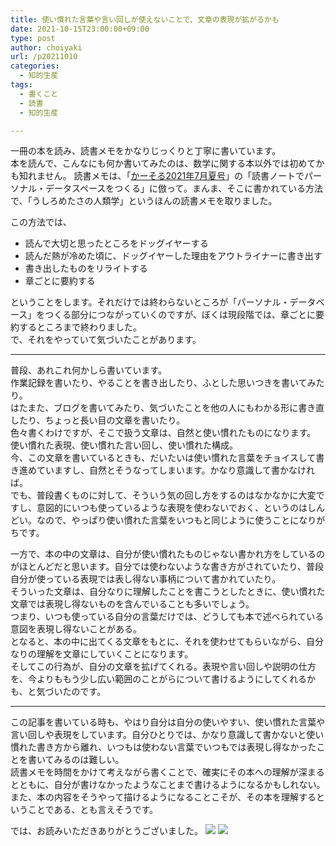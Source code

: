 ```yaml
---
title: 使い慣れた言葉や言い回しが使えないことで、文章の表現が拡がるかも
date: 2021-10-15T23:00:00+09:00
type: post
author: choiyaki
url: /p20211010
categories:
  - 知的生産
tags:
  - 書くこと
  - 読書
  - 知的生産

---
```

<!--
- さて、何を書こうかなぁ。
- キーボードの話もいいかもね。HHKBから始まり、メカニカルで遊びつつ、Nizに至ってとても満足している、という話。面白くはないかもしれんけども。
- それにしても、このNizのキーボード、HHKBとはまた違った打ち心地で、スコスコではなく、コトコト打てる感じ。で、その感じがとてもいいわけですよね。打ってて心地いい。メカニカルでは、ちょっと味わえなかった。
- 特に、エンターキーとスペースキーのコトコトした感じが、おそらくメカニカルでは出されんやろうなーと感じる感触。いちいち気持ちいいなぁ。素晴らしいです。
- 他に書くとしたらなんだろねぇ。とりあえず、今日はこんなところでいいかな。名刺サイズの情報カードの見返しをしたい気分なのよね。
-->

一冊の本を読み、読書メモをかなりじっくりと丁寧に書いています。  
本を読んで、こんなにも何か書いてみたのは、数学に関する本以外では初めてかも知れません。
読書メモは、「[かーそる2021年7月夏号](https://amzn.to/3DIHJ1p)」の「読書ノートでパーソナル・データスペースをつくる」に倣って。まんま、そこに書かれている方法で、「うしろめたさの人類学」というほんの読書メモを取りました。

この方法では、

- 読んで大切と思ったところをドッグイヤーする
- 読んだ熱が冷めた頃に、ドッグイヤーした理由をアウトライナーに書き出す
- 書き出したものをリライトする
- 章ごとに要約する

ということをします。それだけでは終わらないところが「パーソナル・データベース」をつくる部分につながっていくのですが、ぼくは現段階では、章ごとに要約するところまで終わりました。  
で、それをやっていて気づいたことがあります。

---

普段、あれこれ何かしら書いています。  
作業記録を書いたり、やることを書き出したり、ふとした思いつきを書いてみたり。  
はたまた、ブログを書いてみたり、気づいたことを他の人にもわかる形に書き直したり、ちょっと長い目の文章を書いたり。  
色々書くわけですが、そこで扱う文章は、自然と使い慣れたものになります。  
使い慣れた表現、使い慣れた言い回し、使い慣れた構成。  
今、この文章を書いているときも、だいたいは使い慣れた言葉をチョイスして書き進めていますし、自然とそうなってしまいます。かなり意識して書かなければ。  
でも、普段書くものに対して、そういう気の回し方をするのはなかなかに大変ですし、意図的にいつも使っているような表現を使わないでおく、というのはしんどい。なので、やっぱり使い慣れた言葉をいつもと同じように使うことになりがちです。

一方で、本の中の文章は、自分が使い慣れたものじゃない書かれ方をしているのがほとんどだと思います。自分では使わないような書き方がされていたり、普段自分が使っている表現では表し得ない事柄について書かれていたり。  
そういった文章は、自分なりに理解したことを書こうとしたときに、使い慣れた文章では表現し得ないものを含んでいることも多いでしょう。  
つまり、いつも使っている自分の言葉だけでは、どうしても本で述べられている意図を表現し得ないことがある。  
となると、本の中に出てくる文章をもとに、それを使わせてもらいながら、自分なりの理解を文章にしていくことになります。  
そしてこの行為が、自分の文章を拡げてくれる。表現や言い回しや説明の仕方を、今よりももう少し広い範囲のことがらについて書けるようにしてくれるかも、と気づいたのです。

---

この記事を書いている時も、やはり自分は自分の使いやすい、使い慣れた言葉や言い回しや表現をしています。自分ひとりでは、かなり意識して書かないと使い慣れた書き方から離れ、いつもは使わない言葉でいつもでは表現し得なかったことを書いてみるのは難しい。  
読書メモを時間をかけて考えながら書くことで、確実にその本への理解が深まるとともに、自分が書けなかったようなことまで書けるようになるかもしれない。また、本の内容をそうやって描けるようになることこそが、その本を理解するということである、とも言えそうです。

では、お読みいただきありがとうございました。
[![](https://gyazo.com/6ac52c10dcc381cf5ae25fdeb6a40daa.jpg)](https://amzn.to/3DIHJ1p)
[![](https://gyazo.com/3cb1404052abf090b79f9f0db41c964b.jpg)](https://amzn.to/2Z068kf)